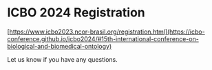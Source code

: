 # ICBO 2024 Registration

[https://www.icbo2023.ncor-brasil.org/registration.html](https://icbo-conference.github.io/icbo2024/#15th-international-conference-on-biological-and-biomedical-ontology)

Let us know if you have any questions.
